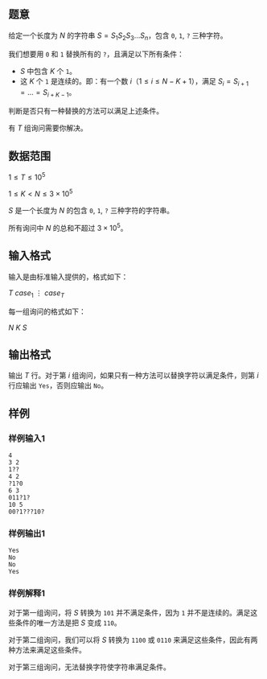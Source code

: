 ## 题意 

给定一个长度为 $N$ 的字符串 $S = S_1S_2S_3 \dots S_n$，包含 `0`, `1`, `?` 三种字符。

我们想要用 `0` 和 `1` 替换所有的 `?`，且满足以下所有条件：
- $S$ 中包含 $K$ 个 `1`。
- 这 $K$ 个 `1` 是连续的。即：有一个数 $i$（$1 \leq i \leq N - K + 1$），满足 $S_i = S_{i+1} = \dots = S_{i+K-1}$。

判断是否只有一种替换的方法可以满足上述条件。

有 $T$ 组询问需要你解决。

## 数据范围

$1 \leq T \leq 10^5$

$1 \leq K < N \leq 3 \times 10^5$
 
$S$ 是一个长度为 $N$ 的包含 `0`, `1`, `?` 三种字符的字符串。

所有询问中 $N$ 的总和不超过 $3 \times 10^5$。

## 输入格式

输入是由标准输入提供的，格式如下：

$T$
$case_1$
$\vdots$
$case_T$

每一组询问的格式如下：

$N$ $K$
$S$

## 输出格式

输出 $T$ 行。对于第 $i$ 组询问，如果只有一种方法可以替换字符以满足条件，则第 $i$ 行应输出 `Yes`，否则应输出 `No`。

## 样例

### 样例输入1

```
4
3 2
1??
4 2
?1?0
6 3
011?1?
10 5
00?1???10?
```

### 样例输出1

```
Yes
No
No
Yes
```

### 样例解释1

对于第一组询问，将 $S$ 转换为 `101` 并不满足条件，因为 `1` 并不是连续的。满足这些条件的唯一方法是把 $S$ 变成 `110`。

对于第二组询问，我们可以将 $S$ 转换为 `1100` 或 `0110` 来满足这些条件，因此有两种方法来满足这些条件。

对于第三组询问，无法替换字符使字符串满足条件。
